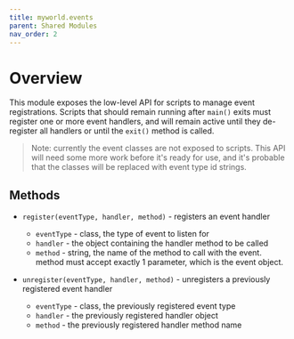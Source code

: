 ```yaml
---
title: myworld.events
parent: Shared Modules
nav_order: 2
---
```

# Overview
This module exposes the low-level API for scripts to manage event
registrations. Scripts that should remain running after `main()`
exits must register one or more event handlers, and will remain
active until they de-register all handlers or until the `exit()`
method is called.

> Note: currently the event classes are not exposed to scripts. This
> API will need some more work before it's ready for use, and it's
> probable that the classes will be replaced with event type 
> id strings.

## Methods
* `register(eventType, handler, method)` - registers an event handler
  * `eventType` - class, the type of event to listen for
  * `handler` - the object containing the handler method to be called
  * `method` - string, the name of the method to call with the event.
     method must accept exactly 1 parameter, which is the event object.
  

* `unregister(eventType, handler, method)` - unregisters a previously 
   registered event handler
  * `eventType` - class, the previously registered event type
  * `handler` - the previously registered handler object
  * `method` - the previously registered handler method name